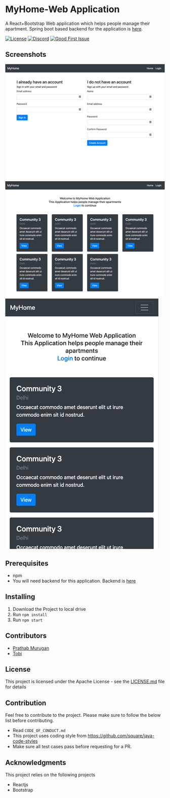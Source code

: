 # MyHome-Web Application

A React+Bootstrap Web application which helps people manage their apartment. Spring boot based backend for the application is [here](https://github.com/jmprathab/MyHome).

[![License](https://img.shields.io/badge/License-Apache%202.0-blue.svg)](https://www.apache.org/licenses/LICENSE-2.0)
[![Discord](https://img.shields.io/discord/731769161361129523?label=discord)](https://discord.gg/CngACKh)
[![Good First Issue](https://img.shields.io/github/issues-raw/jmprathab/MyHome-Web/good%20first%20issue?label=beginner%20friendly%20issues)](https://github.com/jmprathab/MyHome-Web/issues?q=is%3Aopen+is%3Aissue+label%3A%22good+first+issue%22+label%3Aup-for-grabs)

## Screenshots

![Web Login and SignUp page](./screens/WebLoginAndSignUp.png)
![Web Homepage](./screens/WebHomepage.png)
![Mobile Homepage](./screens/MobileHomepage.png)

## Prerequisites

- npm
- You will need backend for this application. Backend is [here](https://github.com/jmprathab/MyHome)

## Installing

1. Download the Project to local drive
2. Run `npm install`
3. Run `npm start`

## Contributors

- [Prathab Murugan](https://github.com/jmprathab)
- [Tobi](https://github.com/Tobi406)

## License

This project is licensed under the Apache License - see the [LICENSE.md](LICENSE.md) file for details

## Contribution

Feel free to contribute to the project. Please make sure to follow the below list before contributing.

- Read `CODE_OF_CONDUCT.md`
- This project uses coding style from https://github.com/square/java-code-styles
- Make sure all test cases pass before requesting for a PR.

## Acknowledgments

This project relies on the following projects

- Reactjs
- Bootstrap

